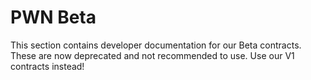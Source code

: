 # PWN Beta

This section contains developer documentation for our Beta contracts. These are now deprecated and not recommended to use. Use our V1 contracts instead!

